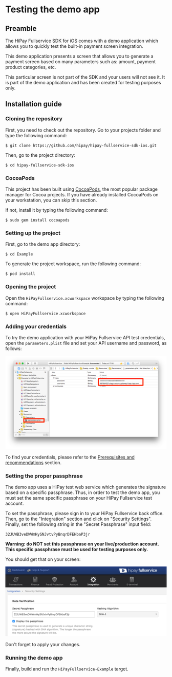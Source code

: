 # Testing the demo app

## Preamble

The HiPay Fullservice SDK for iOS comes with a demo application which allows you to quickly test the built-in payment screen integration.

This demo application presents a screen that allows you to generate a payment screen based on many parameters such as: amount, payment product categories, etc.

This particular screen is not part of the SDK and your users will not see it. It is part of the demo application and has been created for testing purposes only.

## Installation guide

### Cloning the repository

First, you need to check out the repository. Go to your projects folder and type the following command:

	$ git clone https://github.com/hipay/hipay-fullservice-sdk-ios.git

Then, go to the project directory:

	$ cd hipay-fullservice-sdk-ios

### CocoaPods

This project has been built using [CocoaPods][cocoapods], the most popular package manager for Cocoa projects. If you have already installed CocoaPods on your workstation, you can skip this section.

If not, install it by typing the following command:

	$ sudo gem install cocoapods

### Setting up the project

First, go to the demo app directory:

	$ cd Example

To generate the project workspace, run the following command:

	$ pod install

### Opening the project

Open the `HiPayFullservice.xcworkspace` workspace by typing the following command:

	$ open HiPayFullservice.xcworkspace

### Adding your credentials

To try the demo application with your HiPay Fullservice API test credentials, open the `parameters.plist` file and set your API username and password, as follows:

![Setting API credentials for the demo app](images/demo/credentials.png)

To find your credentials, please refer to the [Prerequisites and recommendations](#prerequisites-and-recommendations) section.

### Setting the proper passphrase

The demo app uses a HiPay test web service which generates the signature based on a specific passphrase. Thus, in order to test the demo app, you must set the same specific passphrase on your HiPay Fullservice test account.

To set the passphrase, please sign in to your HiPay Fullservice back office. Then, go to the "Integration" section and click on "Security Settings". Finally, set the following string in the "Secret Passphrase" input field: 

	32JUWB3veDWWmHySNJvtvPyBnqrDFEHbaP3jr

**Warning: do NOT set this passphrase on your live/production account. This specific passphrase must be used for testing purposes only.**

You should get that on your screen:

![](images/demo/passphrase.png)

Don't forget to apply your changes.  

### Running the demo app

Finally, build and run the `HiPayFullservice-Example` target.

[repo]: https://github.com/hipay/hipay-fullservice-sdk-ios
[cocoapods]: https://cocoapods.org/